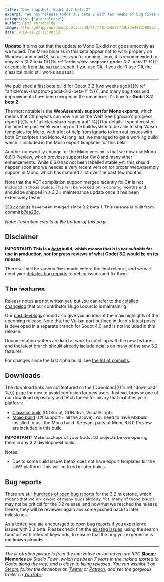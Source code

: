 ```yaml
---
title: "Dev snapshot: Godot 3.2 beta 2"
excerpt: "We now release Godot 3.2 beta 2 with two weeks of bug fixes over the previous snapshot. Notable changes include the addition of WebAssembly export templates for the Mono build, as well as C# 8 support via Mono 6.6.0 Preview."
categories: ["pre-release"]
author: Rémi Verschelde
image: /storage/app/uploads/public/5dd/7f7/f3b/5dd7f7f3b7de4872680557.jpg
date: 2019-11-22 15:00:53
---
```


**Update:** It turns out that the update to Mono 6.x did not go as smoothly as we hoped. The Mono binaries in this beta appear not to work properly on Windows and macOS, so unless you're running Linux, it is recommended to stay with [3.2 beta 1]({{% ref "article/dev-snapshot-godot-3-2-beta-1" %}}) or [compile from the `master` branch](https://docs.godotengine.org/en/latest/development/compiling/compiling_with_mono.html) if you use C#. If you don't use C#, the classical build still works as usual.

---

We published a first beta build for Godot 3.2 [two weeks ago]({{% ref "article/dev-snapshot-godot-3-2-beta-1" %}}), and many bug fixes and improvements have been merged in the meantime. It's time for **Godot 3.2 beta 2**!

The most notable is the **WebAssembly support for Mono exports**, which means that C# projects can now run on the Web! See [Ignacio's progress report]({{% ref "article/csharp-wasm-aot" %}}) for details. I spent most of my time the past week working on the buildsystem to be able to ship Wasm templates for Mono, with a lot of help from Ignacio to iron out issues with both Emscripten and Mono. At long last, we managed to get a working build which is included in the Mono export templates for this beta!

Another noteworthy change for the Mono version is that we now use Mono 6.6.0 Preview, which provides support for C# 8 and many other enhancements. While 6.6.0 has not been labelled stable yet, this should happen soon and we needed a very recent version for proper WebAssembly support in Mono, which has matured a lot over the past few months.

Note that the AOT compilation support merged recently for C# is not included in those builds. This will be worked on in coming months and should be shipped in a 3.2.x maintenance update once it has been extensively tested.

[313 commits](https://github.com/godotengine/godot/compare/077b5f6c2c06bb2c0af525ee25f87e0db719f9d2...b7ea22c5d203da1b592a743a4c893de25cd34408) have been merged since 3.2 beta 1. This release is built from commit [b7ea22c](https://github.com/godotengine/godot/commit/b7ea22c5d203da1b592a743a4c893de25cd34408).

*Note: Illustration credits at the bottom of this page.*

## Disclaimer

**IMPORTANT: This is a *[beta](https://en.wikipedia.org/wiki/Software_release_life_cycle#Beta)* build, which means that it is *not suitable* for use in production, nor for press reviews of what Godot 3.2 would be on its release.**

There will still be various fixes made before the final release, and we will need your [detailed bug reports](https://github.com/godotengine/godot/issues) to debug issues and fix them.

## The features

Release notes are not written yet, but you can refer to the [detailed changelog](https://gist.github.com/Calinou/49aefe52ce8f67ffa3f743932123d14f) that our contributor Hugo Locurcio is maintaining.

Our [past devblogs](https://godotengine.org/devblog) should also give you an idea of the main highlights of the upcoming release. Note that the Vulkan port outlined in Juan's latest posts is developed in a separate branch for Godot 4.0, and is not included in this release.

Documentation writers are hard at work to catch up with the new features, and the [latest branch](https://docs.godotengine.org/en/latest/) should already include details on many of the new 3.2 features.

For changes since the last alpha build, see [the list of commits](https://github.com/godotengine/godot/compare/077b5f6c2c06bb2c0af525ee25f87e0db719f9d2...b7ea22c5d203da1b592a743a4c893de25cd34408).

## Downloads

The download links are not featured on the [Download]({{% ref "download" %}}) page for now to avoid confusion for new users. Instead, browse one of our download repository and fetch the editor binary that matches your platform:

- [Classical build](https://downloads.tuxfamily.org/godotengine/3.2/beta2/) (GDScript, GDNative, VisualScript).
- [Mono build](https://downloads.tuxfamily.org/godotengine/3.2/beta2/mono/) (C# support + all the above). You need to have MSbuild installed to use the Mono build. Relevant parts of Mono 6.6.0 Preview are included in this build.

**IMPORTANT:** Make backups of your Godot 3.1 projects before opening them in any 3.2 development build.

Notes:

- Due to some build issues beta2 does not have export templates for the UWP platform. This will be fixed in later builds.

## Bug reports

There are still [hundreds of open bug reports](https://github.com/godotengine/godot/issues?utf8=%E2%9C%93&q=is%3Aopen+is%3Aissue+milestone%3A3.2+label%3Abug+) for the 3.2 milestone, which means that we are aware of many bugs already. Yet, many of those issues may not be critical for the 3.2 release, and now that we reached the release freeze, they will be reviewed again and some pushed back to later milestones.

As a tester, you are encouraged to open bug reports if you experience issues with 3.2 beta. Please check first the [existing issues](https://github.com/godotengine/godot/issues), using the search function with relevant keywords, to ensure that the bug you experience is not known already.

-----

*The illustration picture is from the innovative action adventure RPG* **[Bloom: Memories](https://store.steampowered.com/app/1145440/Bloom_Memories/)** *by [Studio Fawn](https://twitter.com/StudioFawn), which has been 7 years in the making (ported to Godot along the way) and is close to being released. You can wishlist it on [Steam](https://store.steampowered.com/app/1145440/Bloom_Memories/), follow the developer on [Twitter](https://twitter.com/StudioFawn) or [Patreon](https://www.patreon.com/studiofawn), and see the gorgeous trailer on [YouTube](https://www.youtube.com/watch?v=K4PPDpXEn74).*
